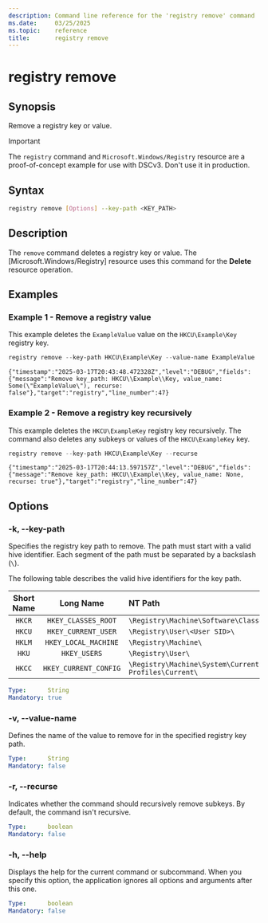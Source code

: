 ```yaml
---
description: Command line reference for the 'registry remove' command
ms.date:     03/25/2025
ms.topic:    reference
title:       registry remove
---
```


# registry remove

## Synopsis

Remove a registry key or value.

> [!IMPORTANT]
> The `registry` command and `Microsoft.Windows/Registry` resource are a proof-of-concept example
> for use with DSCv3. Don't use it in production.

## Syntax

```sh
registry remove [Options] --key-path <KEY_PATH>
```

## Description

The `remove` command deletes a registry key or value. The [Microsoft.Windows/Registry] resource
uses this command for the **Delete** resource operation.

## Examples

### Example 1 - Remove a registry value

<a id="example-1"></a>

This example deletes the `ExampleValue` value on the `HKCU\Example\Key` registry key.

```powershell
registry remove --key-path HKCU\Example\Key --value-name ExampleValue
```

```Output
{"timestamp":"2025-03-17T20:43:48.472328Z","level":"DEBUG","fields":{"message":"Remove key_path: HKCU\\Example\\Key, value_name: Some(\"ExampleValue\"), recurse: false"},"target":"registry","line_number":47}
```

### Example 2 - Remove a registry key recursively

<a id="example-2"></a>

This example deletes the `HKCU\ExampleKey` registry key recursively. The command also deletes any
subkeys or values of the `HKCU\ExampleKey` key.

```powershell
registry remove --key-path HKCU\Example\Key --recurse
```

```Output
{"timestamp":"2025-03-17T20:44:13.597157Z","level":"DEBUG","fields":{"message":"Remove key_path: HKCU\\Example\\Key, value_name: None, recurse: true"},"target":"registry","line_number":47}
```

## Options

### -k, --key-path

<a id="-k"></a>
<a id="--key-path"></a>

Specifies the registry key path to remove. The path must start with a valid hive identifier. Each
segment of the path must be separated by a backslash (`\`).

The following table describes the valid hive identifiers for the key path.

| Short Name |       Long Name       |                                 NT Path                                 |
| :--------: | :-------------------: | :---------------------------------------------------------------------- |
|   `HKCR`   |  `HKEY_CLASSES_ROOT`  | `\Registry\Machine\Software\Classes\`                                   |
|   `HKCU`   |  `HKEY_CURRENT_USER`  | `\Registry\User\<User SID>\`                                            |
|   `HKLM`   | `HKEY_LOCAL_MACHINE`  | `\Registry\Machine\`                                                    |
|   `HKU`    |     `HKEY_USERS`      | `\Registry\User\`                                                       |
|   `HKCC`   | `HKEY_CURRENT_CONFIG` | `\Registry\Machine\System\CurrentControlSet\Hardware Profiles\Current\` |

```yaml
Type:      String
Mandatory: true
```

### -v, --value-name

<a id="-v"></a>
<a id="--value-name"></a>

Defines the name of the value to remove for in the specified registry key path.

```yaml
Type:      String
Mandatory: false
```

### -r, --recurse

<a id="-r"></a>
<a id="--recurse"></a>

Indicates whether the command should recursively remove subkeys. By default, the command isn't
recursive.

```yaml
Type:      boolean
Mandatory: false
```

### -h, --help

<a id="-h"></a>
<a id="--help"></a>

Displays the help for the current command or subcommand. When you specify this option, the
application ignores all options and arguments after this one.

```yaml
Type:      boolean
Mandatory: false
```
